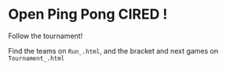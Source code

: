 # Open Ping Pong CIRED ! 

Follow the tournament!

Find the teams on `Run_.html`, and the bracket and next games on `Tournament_.html`



